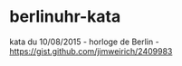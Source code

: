 # berlinuhr-kata
kata du 10/08/2015 - horloge de Berlin - https://gist.github.com/jimweirich/2409983
